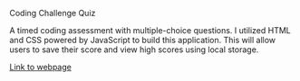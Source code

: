 Coding Challenge Quiz 

A timed coding assessment with multiple-choice questions. I utilized HTML and CSS powered by JavaScript to build this application. This will allow users to save their score and view high scores using local storage.

[Link to webpage](file:///C:/Users/PATRON-391/Desktop/Codequiz/CodeQuiz/index.html)
